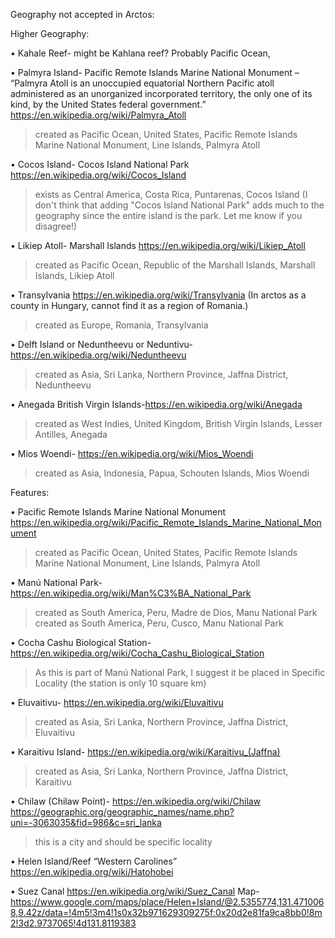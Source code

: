 
Geography not accepted in Arctos:


Higher Geography:


•	Kahale Reef- might be Kahlana reef? Probably Pacific Ocean, 


•	Palmyra Island- Pacific Remote Islands Marine National Monument – “Palmyra Atoll is an unoccupied equatorial Northern Pacific atoll administered as an unorganized incorporated territory, the only one of its kind, by the United States federal government.” https://en.wikipedia.org/wiki/Palmyra_Atoll

>created as Pacific Ocean, United States, Pacific Remote Islands Marine National Monument, Line Islands, Palmyra Atoll

•	Cocos Island- Cocos Island National Park		https://en.wikipedia.org/wiki/Cocos_Island

>exists as Central America, Costa Rica, Puntarenas, Cocos Island (I don't think that adding "Cocos Island National Park" adds much to the geography since the entire island is the park. Let me know if you disagree!)

•	Likiep Atoll- Marshall Islands			 https://en.wikipedia.org/wiki/Likiep_Atoll

>created as Pacific Ocean, Republic of the Marshall Islands, Marshall Islands, Likiep Atoll

•	Transylvania	https://en.wikipedia.org/wiki/Transylvania (In arctos as a county in Hungary, cannot find it as a region of Romania.)

>created as Europe, Romania, Transylvania

•	Delft Island or Neduntheevu or Neduntivu- https://en.wikipedia.org/wiki/Neduntheevu

>created as Asia, Sri Lanka, Northern Province, Jaffna District, Neduntheevu

•	Anegada British Virgin Islands-https://en.wikipedia.org/wiki/Anegada

>created as West Indies, United Kingdom, British Virgin Islands, Lesser Antilles, Anegada

•	Mios Woendi- https://en.wikipedia.org/wiki/Mios_Woendi

>created as Asia, Indonesia, Papua, Schouten Islands, Mios Woendi

Features:

•	Pacific Remote Islands Marine National Monument	https://en.wikipedia.org/wiki/Pacific_Remote_Islands_Marine_National_Monument

>created as Pacific Ocean, United States, Pacific Remote Islands Marine National Monument, Line Islands, Palmyra Atoll

•	Manú National Park- https://en.wikipedia.org/wiki/Man%C3%BA_National_Park

>created as South America, Peru, Madre de Dios, Manu National Park  
>created as South America, Peru, Cusco, Manu National Park

•	Cocha Cashu Biological Station-	https://en.wikipedia.org/wiki/Cocha_Cashu_Biological_Station 

>As this is part of Manú National Park, I suggest it be placed in Specific Locality (the station is only 10 square km)

•	Eluvaitivu- https://en.wikipedia.org/wiki/Eluvaitivu 

>created as Asia, Sri Lanka, Northern Province, Jaffna District, Eluvaitivu

•	Karaitivu Island- https://en.wikipedia.org/wiki/Karaitivu_(Jaffna) 

>created as Asia, Sri Lanka, Northern Province, Jaffna District, Karaitivu

•	Chilaw (Chilaw Point)- https://en.wikipedia.org/wiki/Chilaw https://geographic.org/geographic_names/name.php?uni=-3063035&fid=986&c=sri_lanka 

>this is a city and should be specific locality

•	Helen Island/Reef “Western Carolines” https://en.wikipedia.org/wiki/Hatohobei 

•	Suez Canal	https://en.wikipedia.org/wiki/Suez_Canal 
Map-https://www.google.com/maps/place/Helen+Island/@2.5355774,131.4710068,9.42z/data=!4m5!3m4!1s0x32b971629309275f:0x20d2e81fa9ca8bb0!8m2!3d2.9737065!4d131.8119383
